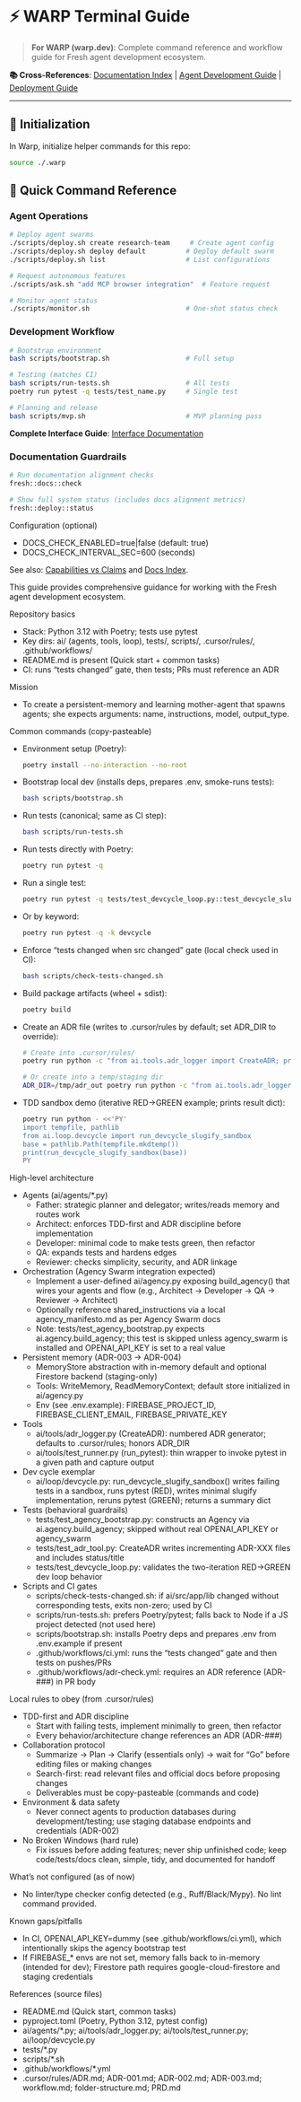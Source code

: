 # ⚡ WARP Terminal Guide

> **For WARP (warp.dev)**: Complete command reference and workflow guide for Fresh agent development ecosystem.

**📚 Cross-References**: [Documentation Index](docs/INDEX.md) | [Agent Development Guide](docs/AGENT_DEVELOPMENT.md) | [Deployment Guide](docs/DEPLOYMENT.md)

---

## 🔧 Initialization

In Warp, initialize helper commands for this repo:

```bash
source ./.warp
```

## 🎯 Quick Command Reference

### Agent Operations
```bash
# Deploy agent swarms
./scripts/deploy.sh create research-team     # Create agent config
./scripts/deploy.sh deploy default          # Deploy default swarm  
./scripts/deploy.sh list                    # List configurations

# Request autonomous features
./scripts/ask.sh "add MCP browser integration"  # Feature request

# Monitor agent status
./scripts/monitor.sh                        # One-shot status check
```

### Development Workflow  
```bash
# Bootstrap environment
bash scripts/bootstrap.sh                   # Full setup

# Testing (matches CI)
bash scripts/run-tests.sh                   # All tests
poetry run pytest -q tests/test_name.py     # Single test

# Planning and release
bash scripts/mvp.sh                         # MVP planning pass
```

**Complete Interface Guide**: [Interface Documentation](docs/INTERFACES.md)

### Documentation Guardrails
```bash
# Run documentation alignment checks
fresh::docs::check

# Show full system status (includes docs alignment metrics)
fresh::deploy::status
```

Configuration (optional)
- DOCS_CHECK_ENABLED=true|false (default: true)
- DOCS_CHECK_INTERVAL_SEC=600 (seconds)

See also: [Capabilities vs Claims](docs/CAPABILITIES.md) and [Docs Index](docs/INDEX.md).

This guide provides comprehensive guidance for working with the Fresh agent development ecosystem.

Repository basics
- Stack: Python 3.12 with Poetry; tests use pytest
- Key dirs: ai/ (agents, tools, loop), tests/, scripts/, .cursor/rules/, .github/workflows/
- README.md is present (Quick start + common tasks)
- CI: runs “tests changed” gate, then tests; PRs must reference an ADR

Mission
- To create a persistent-memory and learning mother-agent that spawns agents; she expects arguments: name, instructions, model, output_type.

Common commands (copy-pasteable)
- Environment setup (Poetry):
  ```bash
  poetry install --no-interaction --no-root
  ```
- Bootstrap local dev (installs deps, prepares .env, smoke-runs tests):
  ```bash
  bash scripts/bootstrap.sh
  ```
- Run tests (canonical; same as CI step):
  ```bash
  bash scripts/run-tests.sh
  ```
- Run tests directly with Poetry:
  ```bash
  poetry run pytest -q
  ```
- Run a single test:
  ```bash
  poetry run pytest -q tests/test_devcycle_loop.py::test_devcycle_slugify
  ```
- Or by keyword:
  ```bash
  poetry run pytest -q -k devcycle
  ```
- Enforce “tests changed when src changed” gate (local check used in CI):
  ```bash
  bash scripts/check-tests-changed.sh
  ```
- Build package artifacts (wheel + sdist):
  ```bash
  poetry build
  ```
- Create an ADR file (writes to .cursor/rules by default; set ADR_DIR to override):
  ```bash
  # Create into .cursor/rules/
  poetry run python -c "from ai.tools.adr_logger import CreateADR; print(CreateADR(title='Decision title', status='Proposed').run())"

  # Or create into a temp/staging dir
  ADR_DIR=/tmp/adr_out poetry run python -c "from ai.tools.adr_logger import CreateADR; print(CreateADR(title='Decision title').run())"
  ```
- TDD sandbox demo (iterative RED→GREEN example; prints result dict):
  ```bash
  poetry run python - <<'PY'
  import tempfile, pathlib
  from ai.loop.devcycle import run_devcycle_slugify_sandbox
  base = pathlib.Path(tempfile.mkdtemp())
  print(run_devcycle_slugify_sandbox(base))
  PY
  ```

High-level architecture
- Agents (ai/agents/*.py)
  - Father: strategic planner and delegator; writes/reads memory and routes work
  - Architect: enforces TDD-first and ADR discipline before implementation
  - Developer: minimal code to make tests green, then refactor
  - QA: expands tests and hardens edges
  - Reviewer: checks simplicity, security, and ADR linkage
- Orchestration (Agency Swarm integration expected)
  - Implement a user-defined ai/agency.py exposing build_agency() that wires your agents and flow (e.g., Architect → Developer → QA → Reviewer → Architect)
  - Optionally reference shared_instructions via a local agency_manifesto.md as per Agency Swarm docs
  - Note: tests/test_agency_bootstrap.py expects ai.agency.build_agency; this test is skipped unless agency_swarm is installed and OPENAI_API_KEY is set to a real value
- Persistent memory (ADR-003 → ADR-004)
  - MemoryStore abstraction with in-memory default and optional Firestore backend (staging-only)
  - Tools: WriteMemory, ReadMemoryContext; default store initialized in ai/agency.py
  - Env (see .env.example): FIREBASE_PROJECT_ID, FIREBASE_CLIENT_EMAIL, FIREBASE_PRIVATE_KEY
- Tools
  - ai/tools/adr_logger.py (CreateADR): numbered ADR generator; defaults to .cursor/rules; honors ADR_DIR
  - ai/tools/test_runner.py (run_pytest): thin wrapper to invoke pytest in a given path and capture output
- Dev cycle exemplar
  - ai/loop/devcycle.py: run_devcycle_slugify_sandbox() writes failing tests in a sandbox, runs pytest (RED), writes minimal slugify implementation, reruns pytest (GREEN); returns a summary dict
- Tests (behavioral guardrails)
  - tests/test_agency_bootstrap.py: constructs an Agency via ai.agency.build_agency; skipped without real OPENAI_API_KEY or agency_swarm
  - tests/test_adr_tool.py: CreateADR writes incrementing ADR-XXX files and includes status/title
  - tests/test_devcycle_loop.py: validates the two-iteration RED→GREEN dev loop behavior
- Scripts and CI gates
  - scripts/check-tests-changed.sh: if ai/src/app/lib changed without corresponding tests, exits non-zero; used by CI
  - scripts/run-tests.sh: prefers Poetry/pytest; falls back to Node if a JS project detected (not used here)
  - scripts/bootstrap.sh: installs Poetry deps and prepares .env from .env.example if present
  - .github/workflows/ci.yml: runs the “tests changed” gate and then tests on pushes/PRs
  - .github/workflows/adr-check.yml: requires an ADR reference (ADR-###) in PR body

Local rules to obey (from .cursor/rules)
- TDD-first and ADR discipline
  - Start with failing tests, implement minimally to green, then refactor
  - Every behavior/architecture change references an ADR (ADR-###)
- Collaboration protocol
  - Summarize → Plan → Clarify (essentials only) → wait for “Go” before editing files or making changes
  - Search-first: read relevant files and official docs before proposing changes
  - Deliverables must be copy-pasteable (commands and code)
- Environment & data safety
  - Never connect agents to production databases during development/testing; use staging database endpoints and credentials (ADR-002)
- No Broken Windows (hard rule)
  - Fix issues before adding features; never ship unfinished code; keep code/tests/docs clean, simple, tidy, and documented for handoff

What’s not configured (as of now)
- No linter/type checker config detected (e.g., Ruff/Black/Mypy). No lint command provided.

Known gaps/pitfalls
- In CI, OPENAI_API_KEY=dummy (see .github/workflows/ci.yml), which intentionally skips the agency bootstrap test
- If FIREBASE_* envs are not set, memory falls back to in-memory (intended for dev); Firestore path requires google-cloud-firestore and staging credentials

References (source files)
- README.md (Quick start, common tasks)
- pyproject.toml (Poetry, Python 3.12, pytest config)
- ai/agents/*.py; ai/tools/adr_logger.py; ai/tools/test_runner.py; ai/loop/devcycle.py
- tests/*.py
- scripts/*.sh
- .github/workflows/*.yml
- .cursor/rules/ADR.md; ADR-001.md; ADR-002.md; ADR-003.md; workflow.md; folder-structure.md; PRD.md

